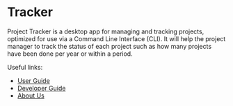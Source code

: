 # Tracker

Project Tracker is a desktop app for managing and tracking projects,  optimized for use via a Command Line Interface (CLI). It will help the project manager to track the status of each project such as how many projects have been done per year or within a period.

Useful links:
* [User Guide](https://github.com/AY2021S1-TIC4001-1/tp/blob/master/docs/UserGuide.md)
* [Developer Guide](https://github.com/AY2021S1-TIC4001-1/tp/blob/master/docs/DeveloperGuide.md)
* [About Us](https://github.com/AY2021S1-TIC4001-1/tp/blob/master/docs/AboutUs.md)
